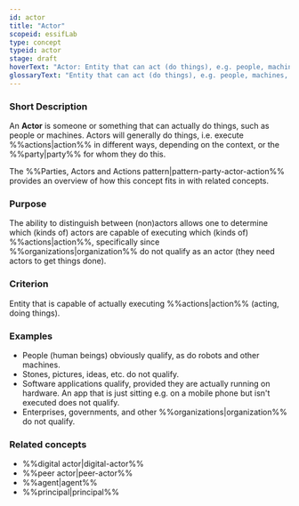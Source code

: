 ```yaml
---
id: actor
title: "Actor"
scopeid: essifLab
type: concept
typeid: actor
stage: draft
hoverText: "Actor: Entity that can act (do things), e.g. people, machines, but not Organizations."
glossaryText: "Entity that can act (do things), e.g. people, machines, but not %%organizations|organization%%."
---
```


### Short Description
An **Actor** is someone or something that can actually do things, such as people or machines. Actors will generally do things, i.e. execute %%actions|action%% in different ways, depending on the context, or the %%party|party%% for whom they do this.

The %%Parties, Actors and Actions pattern|pattern-party-actor-action%% provides an overview of how this concept fits in with related concepts.

### Purpose
The ability to distinguish between (non)actors allows one to determine which (kinds of) actors are capable of executing which (kinds of) %%actions|action%%, specifically since %%organizations|organization%% do not qualify as an actor (they need actors to get things done).

### Criterion
Entity that is capable of actually executing %%actions|action%% (acting, doing things).

### Examples

- People (human beings) obviously qualify, as do robots and other machines.
- Stones, pictures, ideas, etc. do not qualify.
- Software applications qualify, provided they are actually running on hardware. An app that is just sitting e.g. on a mobile phone but isn't executed does not qualify.
- Enterprises, governments, and other %%organizations|organization%% do not qualify. 

### Related concepts
- %%digital actor|digital-actor%%
- %%peer actor|peer-actor%%
- %%agent|agent%%
- %%principal|principal%%

